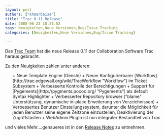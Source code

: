 ```yaml
---
layout: post
authors: ["khmarbaise"]
title: "Trac 0.11 Release"
date: 2008-06-22 18:21:52
tags: Neuigkeiten,Neue Versionen,Bug/Issue Tracking
categories: [Neuigkeiten,Neue Versionen,Bug/Issue Tracking]

---
```

Das [Trac Team](http://trac.edgewall.org/ "Trac Team") hat die neue Release 0.11 der Collaboration Software Trac heraus gebracht.

Zu den Neuigkeiten zählen unter anderen:

<ul>
+ Neue Template Engine (Genshi)
+ Neuer Konfigurierbarer [Workflow](http://trac.edgewall.org/wiki/TracWorkflow "Workflow") im Ticket Subsystem
+ Verbesserte Kontrolle der Berechtigungen
+ Support für [Pygements](http://pygments.pocoo.org/ "Pygements") als default Syntax Highlighter
+ Verbesserter Repository browser ("blame" Unterstützung, dynamische in-place Erweiterung von Verzeichnissen)
+ Verbessertes Benutzer Einstellungssystem, darunter die Möglichkeit für jeden Benutzer seine eigene Zeitzone einzustellen, Deaktivierung der Zugriffstasten
+ WebAdmin PlugIn ist nun integraler Bestandteil von Trac
</ul>

und vieles Mehr....genaueres ist in den [Release Notes](http://trac.edgewall.org/wiki/TracDev/ReleaseNotes/0.11 "Release Notes") zu entnehmen.

